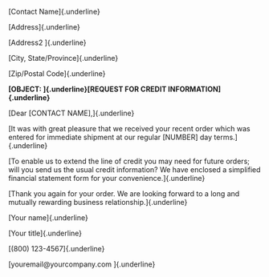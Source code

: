 [Contact Name]{.underline}

[Address]{.underline}

[Address2 ]{.underline}

[City, State/Province]{.underline}

[Zip/Postal Code]{.underline}

**[OBJECT: ]{.underline}[REQUEST FOR CREDIT INFORMATION]{.underline}**

[Dear \[CONTACT NAME\],]{.underline}

[It was with great pleasure that we received your recent order which was
entered for immediate shipment at our regular \[NUMBER\] day
terms.]{.underline}

[To enable us to extend the line of credit you may need for future
orders; will you send us the usual credit information? We have enclosed
a simplified financial statement form for your convenience.]{.underline}

[Thank you again for your order. We are looking forward to a long and
mutually rewarding business relationship.]{.underline}

[Your name]{.underline}

[Your title]{.underline}

[(800) 123-4567]{.underline}

[youremail\@yourcompany.com ]{.underline}
